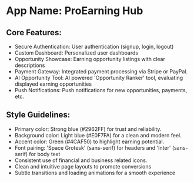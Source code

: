 # **App Name**: ProEarning Hub

## Core Features:

- Secure Authentication: User authentication (signup, login, logout)
- Custom Dashboard: Personalized user dashboards
- Opportunity Showcase: Earning opportunity listings with clear descriptions
- Payment Gateway: Integrated payment processing via Stripe or PayPal.
- AI Opportunity Tool: AI powered 'Opportunity Ranker' tool, evaluating displayed earning opportunities
- Push Notifications: Push notifications for new opportunities, payments, etc.

## Style Guidelines:

- Primary color: Strong blue (#2962FF) for trust and reliability.
- Background color: Light blue (#E0F7FA) for a clean and modern feel.
- Accent color: Green (#4CAF50) to highlight earning potential.
- Font pairing: 'Space Grotesk' (sans-serif) for headers and 'Inter' (sans-serif) for body text
- Consistent use of financial and business related icons.
- Clean and intuitive page layouts to promote conversions
- Subtle transitions and loading animations for a smooth experience